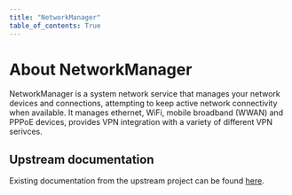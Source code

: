 ```yaml
---
title: "NetworkManager"
table_of_contents: True
---
```


# About NetworkManager

NetworkManager is a system network service that manages your network
devices and connections, attempting to keep active network connectivity
when available. It manages ethernet, WiFi, mobile broadband (WWAN) and
PPPoE devices, provides VPN integration with a variety of different
VPN serivces.

## Upstream documentation

Existing documentation from the upstream project can be found
[here](https://wiki.gnome.org/Projects/NetworkManager).
